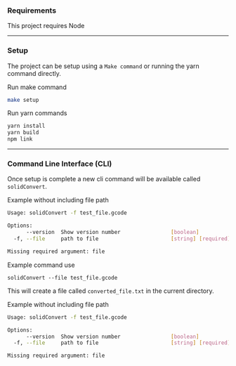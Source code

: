 ### Requirements

This project requires Node

---

### Setup

The project can be setup using a `Make command` or running the yarn command directly.

Run make command

```bash
make setup
```

Run yarn commands

```bash
yarn install
yarn build
npm link
```

---

### Command Line Interface (CLI)

Once setup is complete a new cli command will be available called `solidConvert`.

Example without including file path

```bash
Usage: solidConvert -f test_file.gcode

Options:
      --version  Show version number                [boolean]
  -f, --file     path to file                       [string] [required]

Missing required argument: file
```

Example command use

```
solidConvert --file test_file.gcode
```

This will create a file called `converted_file.txt` in the current directory.

Example without including file path

```bash
Usage: solidConvert -f test_file.gcode

Options:
      --version  Show version number                [boolean]
  -f, --file     path to file                       [string] [required]

Missing required argument: file
```

